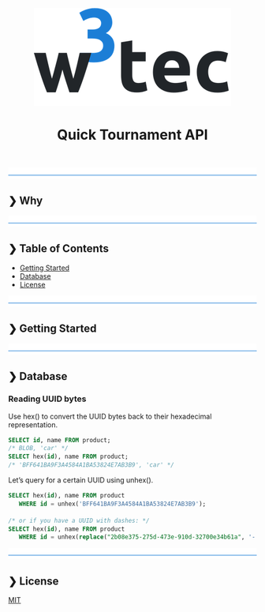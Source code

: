 <p align="center">
  <img src="./w3tec-logo.png" alt="w3tec" width="400" />
</p>

<h1 align="center">Quick Tournament API</h1>

<br />

![divider](./w3tec-divider.png)

## ❯ Why

![divider](./w3tec-divider.png)

## ❯ Table of Contents

- [Getting Started](#-getting-started)
- [Database](#-database)
- [License](#-license)

![divider](./w3tec-divider.png)

## ❯ Getting Started

![divider](./w3tec-divider.png)

## ❯ Database

### Reading UUID bytes
Use hex() to convert the UUID bytes back to their hexadecimal representation.

```sql
SELECT id, name FROM product;
/* BLOB, 'car' */
SELECT hex(id), name FROM product;
/* 'BFF641BA9F3A4584A1BA53824E7AB3B9', 'car' */
```

Let’s query for a certain UUID using unhex().

```sql
SELECT hex(id), name FROM product
   WHERE id = unhex('BFF641BA9F3A4584A1BA53824E7AB3B9');

/* or if you have a UUID with dashes: */
SELECT hex(id), name FROM product
   WHERE id = unhex(replace("2b08e375-275d-473e-910d-32700e34b61a", '-', ''));
```

![divider](./w3tec-divider.png)

## ❯ License

[MIT](/LICENSE)
